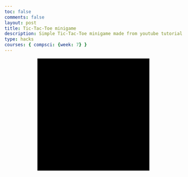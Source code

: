 ```yaml
---
toc: false
comments: false
layout: post
title: Tic-Tac-Toe minigame
description: Simple Tic-Tac-Toe minigame made from youtube tutorial
type: hacks
courses: { compsci: {week: 7} }
---
```

<!DOCTYPE html>
<html lang="en">
<head>
    <meta charset="UTF-8">
    <title>Tic-tac-toe JavaScript</title>
    <link rel="stylesheet" href="styvles.css">
</head>
<body>
    <div id="gameboard"></div>
    <p id="info"></p>
</body>
</html>

<script>
const gameBoard = document.querySelector('#gameboard')
const infoDisplay = document.querySelector('#info')
const startCells = [
    "", "", "", "", "", "", "", "", ""
    ]
let go = "circle"
infoDisplay.textContent = "Circle goes first"

function createBoard(){
    startCells.forEach((_cell, index) => {
        const cellElement = document.createElement('div')
        cellElement.classList.add('square')
        cellElement.id = index //giving id to each box element
        cellElement.addEventListener('click', addGo)
        gameBoard.append(cellElement)
    })
}
createBoard()


function addGo(e) { //add circle or cross if nothing is there yet
    console.log(e.target) //returns id of square each time you click it
    const goDisplay = document.createElement('div')
    goDisplay.classList.add(go) //add class of circle every time we click, append to whatever we click on
    e.target.append(goDisplay) //append element that we just created
    go = go === "circle" ? "cross" : "circle" //if this is true, return cross, otherwise return circle
    infoDisplay.textContent = "it is now " + go + "'s go." //will read, it is cross's go if it was circle's go before
    e.target.removeEventListener("click", addGo)
    checkScore()
}

function checkScore() {
    const allSquares = document.querySelectorAll(".square")
    const winningCombos = [
        [0, 1, 2], [3, 4, 5], [6, 7, 8], //horizontal combos
        [0, 3, 6], [1, 4, 7], [2, 5, 8] //vertical combos
        [0, 4, 8], [2, 4, 6]
    ]

    console.log(allSquares[4])

    winningCombos.forEach(array => {
        const circleWins = array.every(cell => 
        allSquares[cell].firstChild?.classList.contains('circle'))

        if (circleWins) {
            infoDisplay.textContent = "Circle Wins!"
            allSquares.forEach(square => square.replaceWith(square.cloneNode(true)))
            return
        }

    })

    winningCombos.forEach(array => {
        const circleWins = array.every(cell => 
        allSquares[cell].firstChild?.classList.contains('circle'))

        if (circleWins) {
            infoDisplay.textContent = "Circle Wins!"
            allSquares.forEach(square => square.replaceWith(square.cloneNode(true)))
            return
        }

    })


}
</script>

<style>
body {
    margin: 0;
    padding: 0;
    display: flex;
    justify-content: center;
    align-items: center;
    flex-direction: column;
    height: 100vh;
}

#gameboard { /*hashtag for ID*/
    width: 300px;
    height: 300px;
    background-color: black;
    display: flex;
    flex-wrap: wrap;
    border: solid 1px black;
}

.square { /*class of square*/
    width: 100px;
    height: 100px;
    background-color: white;
    border: solid 2px black;
    box-sizing: border-box;
    display: flex;
    justify-content: center; /*centering O*/
    align-items: center;
}

.circle {
    height: 90px;
    width: 90px;
    border-radius: 50%;
    border: 15px solid blue;
    box-sizing: border-box;
}

.cross {
    height: 90px;
    width: 90px;
    position: relative;
    transform: rotate(45deg);
}

.cross:before, .cross:after {
    content: "";
    position: absolute;
    background-color: red;
}

.cross:before {
    left: 50%;
    width: 30%;
    margin-left: -15%;
    height: 100%;
}

.cross:after {
    top: 50%;
    height: 30%;
    margin-top: -15%;
    width: 100%;
}
</style>